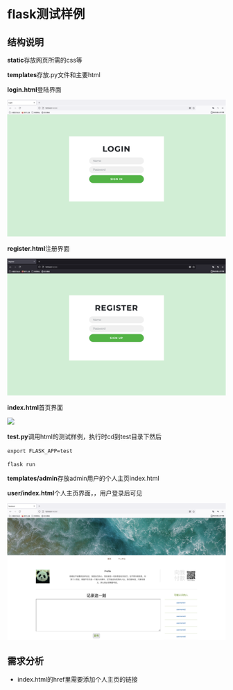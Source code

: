 # flask测试样例

## 结构说明

**static**存放网页所需的css等

**templates**存放.py文件和主要html

**login.html**登陆界面

![](img/login效果图.png)

**register.html**注册界面

![](img/register效果图.png)

**index.html**首页界面

![](img/首页效果图.png)

**test.py**调用html的测试样例，执行时cd到test目录下然后

`export FLASK_APP=test`

`flask run`

**templates/admin**存放admin用户的个人主页index.html

**user/index.html**个人主页界面，，用户登录后可见

![](img/user效果图.png)



## 需求分析

- index.html的href里需要添加个人主页的链接
